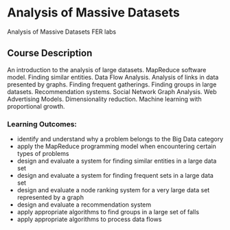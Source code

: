 # Analysis of Massive Datasets
Analysis of Massive Datasets FER labs


## Course Description
An introduction to the analysis of large datasets. MapReduce software model. Finding similar entities. Data Flow Analysis. Analysis of links in data presented by graphs. Finding frequent gatherings. Finding groups in large datasets. Recommendation systems. Social Network Graph Analysis. Web Advertising Models. Dimensionality reduction. Machine learning with proportional growth.

### Learning Outcomes:

- identify and understand why a problem belongs to the Big Data category
- apply the MapReduce programming model when encountering certain types of problems
- design and evaluate a system for finding similar entities in a large data set
- design and evaluate a system for finding frequent sets in a large data set
- design and evaluate a node ranking system for a very large data set represented by a graph
- design and evaluate a recommendation system
- apply appropriate algorithms to find groups in a large set of falls
- apply appropriate algorithms to process data flows
